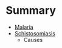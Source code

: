 # Summary

* [Malaria](causes/malaria.md)
* [Schistosomiasis](causes/schistosomiasis.md)
   * Causes

